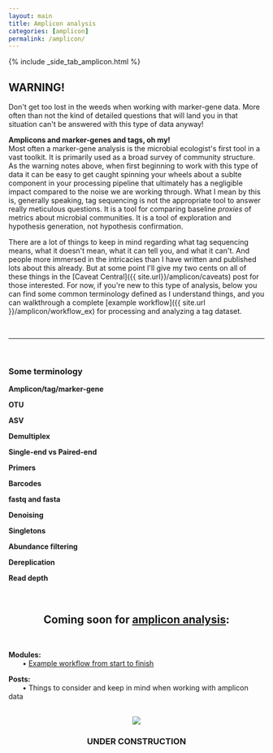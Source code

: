 ```yaml
---
layout: main
title: Amplicon analysis
categories: [amplicon]
permalink: /amplicon/
---
```


{% include _side_tab_amplicon.html %}

<div class="warning">
<h2>WARNING!</h2>
Don't get too lost in the weeds when working with marker-gene data. More often than not the kind of detailed questions that will land you in that situation can't be answered with this type of data anyway!</div>

**Amplicons and marker-genes and tags, oh my!**  
Most often a marker-gene analysis is the microbial ecologist's first tool in a vast toolkit. It is primarily used as a broad survey of community structure. As the warning notes above, when first beginning to work with this type of data it can be easy to get caught spinning your wheels about a sublte component in your processing pipeline that ultimately has a negligible impact compared to the noise we are working through. What I mean by this is, generally speaking, tag sequencing is not the appropriate tool to answer really meticulous questions. It is a tool for comparing baseline *proxies* of metrics about microbial communities. It is a tool of exploration and hypothesis generation, not hypothesis confirmation.  

There are a lot of things to keep in mind regarding what tag sequencing means, what it doesn't mean, what it can tell you, and what it can't. And people more immersed in the intricacies than I have written and published lots about this already. But at some point I'll give my two cents on all of these things in the [Caveat Central]({{ site.url}}/amplicon/caveats) post for those interested. For now, if you're new to this type of analysis, below you can find some common terminology defined as I understand things, and you can walkthrough a complete [example workflow]({{ site.url }}/amplicon/workflow_ex) for processing and analyzing a tag dataset.

<br>  

---  
<br>

<h3>Some terminology</h3>

**Amplicon/tag/marker-gene**

**OTU**  

**ASV**  

**Demultiplex**

**Single-end vs Paired-end**

**Primers**

**Barcodes**

**fastq and fasta**

**Denoising**

**Singletons**

**Abundance filtering**

**Dereplication**

**Read depth**




<br>


<center><h2>Coming soon for <a href="/amplicon/">amplicon analysis</a>:</h2></center>
<br>

__Modules:__  
&nbsp;&nbsp;&nbsp;&nbsp;&nbsp;&nbsp; • [Example workflow from start to finish](/amplicon/workflow_ex)

__Posts:__  
&nbsp;&nbsp;&nbsp;&nbsp;&nbsp;&nbsp; • Things to consider and keep in mind when working with amplicon data  
<br>

<center><img src="{{ site.url }}/images/under_construction.jpeg"></center>
<center><h3>UNDER CONSTRUCTION</h3></center>
